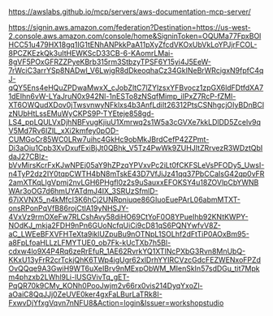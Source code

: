 https://awslabs.github.io/mcp/servers/aws-documentation-mcp-server/


https://signin.aws.amazon.com/federation?Destination=https://us-west-2.console.aws.amazon.com/console/home&SigninToken=OQUMa77FpxBOlHCC51u479HX18gq1IG1tENhANPkkPaA11pXyZfcdVKOxUbVkLoYPJjrFCOL-8PCZKEzkQk3uItHEWKScD33CB-6-KAomrLMai-8gVF5POxGFRZZPyeKBrb315rm3StbzyTPSF6Y15yi4J5EeW-7rWciC3arrYSp8NADwl_V6LwjgR8dDkeoqhaCz34GkINeBrWRcigxN9fpfC4qJ-qQY5Ens4eHQuZPDwaMwxX_cJobZltC7lZYlzsxYFBvocz1zpGX6ldFDtfdXA71dEIhn6vW-LYaJruN0x942Nl-1nESTo8zNSqfMimp_iIPxZ7RcP-fZMl-XT6OWQudXDov0jTwsvnwyNFklxs4b3AnfLdiIt26312PtsCSNhgcjOIyBDnBClzNUbHtLssEMuWyCKPS9P-TYEteje858gd-LS4_ppLQULVxDjhNBFvugKjiuU1Xmrwq2s1W5a3cGVXe7kkLDlDD5Zcelv9qV5Md7Rv6IZlL_xXi2kmfey0pOD-CUMGoCr85WC0LRw7uihc4GkHc9obMkJBrdCefP42ZPmt-Di3aOiu1Cpb3XvDxufExiBjJt0QBhk_V5Tz4PwWk9ZUHJItZRrvezR3WDztQbIdaJ27CBlz-bVvMirsKcrFxKJwNPEj05aY9hZPzqYPVxvPc2iLt0fCKFSLeVsPFODy5_UwsI-n4TyP2dz2IY0tqpCWTH4bN8mTskE43D7VfJiJz41qq37PbCCaIsG42qp0vFR2amXTKqLlgVpmj2nvLGH6PHgfl0z2s9uSauxxEFOKSY4u18ZOVlpCbYWNBWAr3oOG7d6hmUYATdmJ4IX_3SRUzSfmlD-67iXVNX5_n4kMfcI3K6hCj2UNRpniuqe86GIuoEuePArL06abmMTXT-onsRPonPqVfB86rojCtlA19yNHSJY-4VxVz9rmOXeFw7RLCshAvy58diHO69CtYoF0O8YPueIhb92KNtKWPY-NOdKJ_mkja2FDH9nPn6GUoNcfqUiCi9cD81qS6PQNYwfvV8Z-aC_LWEeBFXVFHTeXta9iklUZpuBu9nOTNpL1SOLhf2dFtTiP0AOxBm95-a8FpLfoaHLLzLFMYTUE0_ob7Fk-kUcTXb7h5Bl-cdxw4lo9X4P4Rq6zeRrEfuR_1AE62RvrkYQ1XTINcPXbG3Rvn8MnUbQ-KKxU13yFrR2crTckjQhK6TWp4igUgr62xlDrhYYIRCVzcGdcFEZWENxoFPZdOvQQqe9A3GwiH9WT6uXeIBrv9nMExpObWM_MIenSkIn57sdDGu_tit7Mpkm4phzxb2LWhl9Li-lUSGVivTq_gET-PqQR70k9CMy_KONh0PooJwjm2v66rx0vis214DyqYxoZl-aOaiC8QqJJj0ZeUVE0ker4gxFaLBurLaTRk8I-FxwvDjYfxgVqvn7nNFU8&Action=login&Issuer=workshopstudio

